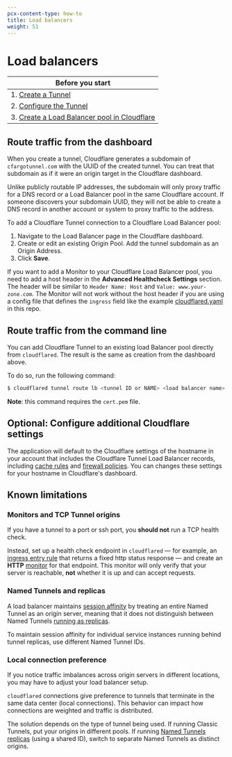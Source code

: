 ```yaml
---
pcx-content-type: how-to
title: Load balancers
weight: 51
---
```


# Load balancers

| Before you start                                                                             |
| -------------------------------------------------------------------------------------------- |
| 1. [Create a Tunnel](/cloudflare-one/connections/connect-apps/create-tunnel/)                |
| 2. [Configure the Tunnel](/cloudflare-one/connections/connect-apps/configuration/)           |
| 3. [Create a Load Balancer pool in Cloudflare](/load-balancing/how-to/create-load-balancer/) |

## Route traffic from the dashboard

When you create a tunnel, Cloudflare generates a subdomain of `cfargotunnel.com` with the UUID of the created tunnel. You can treat that subdomain as if it were an origin target in the Cloudflare dashboard.

Unlike publicly routable IP addresses, the subdomain will only proxy traffic for a DNS record or a Load Balancer pool in the same Cloudflare account. If someone discovers your subdomain UUID, they will not be able to create a DNS record in another account or system to proxy traffic to the address.

To add a Cloudflare Tunnel connection to a Cloudflare Load Balancer pool:

1.  Navigate to the Load Balancer page in the Cloudflare dashboard.
2.  Create or edit an existing Origin Pool. Add the tunnel subdomain as an Origin Address.
3.  Click **Save**.

If you want to add a Monitor to your Cloudflare Load Balancer pool, you need to add a host header in the **Advanced Healthcheck Settings** section. The header will be similar to `Header Name: Host` and `Value: www.your-zone.com`. The Monitor will not work without the host header if you are using a config file that defines the `ingress` field like the example [cloudflared.yaml](https://github.com/cloudflare/argo-tunnel-examples/blob/adb44da43ec0aa65f7928613b762a47ae0d9b2b0/named-tunnel-k8s/cloudflared.yaml#L90) in this repo.

## Route traffic from the command line

You can add Cloudflare Tunnel to an existing load Balancer pool directly from `cloudflared`. The result is the same as creation from the dashboard above.

To do so, run the following command:

```sh
$ cloudflared tunnel route lb <tunnel ID or NAME> <load balancer name> <load balancer pool>
```

**Note**: this command requires the `cert.pem` file.

## Optional: Configure additional Cloudflare settings

The application will default to the Cloudflare settings of the hostname in your account that includes the Cloudflare Tunnel Load Balancer records, including [cache rules](https://support.cloudflare.com/hc/en-us/articles/202775670-Customizing-Cloudflare-s-cache) and [firewall policies](/firewall/). You can changes these settings for your hostname in Cloudflare's dashboard.

## Known limitations

### Monitors and TCP Tunnel origins

If you have a tunnel to a port or ssh port, you **should not** run a TCP health check.

Instead, set up a health check endpoint in `cloudflared` — for example, an [ingress entry rule](/cloudflare-one/connections/connect-apps/configuration/local-management/ingress/) that returns a fixed http status response — and create an **HTTP** [monitor](/load-balancing/understand-basics/monitors/) for that endpoint. This monitor will only verify that your server is reachable, **not** whether it is up and can accept requests.

### Named Tunnels and replicas

A load balancer maintains [session affinity](/load-balancing/understand-basics/session-affinity/) by treating an entire Named Tunnel as an origin server, meaning that it does not distinguish between Named Tunnels [running as replicas](/cloudflare-one/connections/connect-apps/run-tunnel/deploy-cloudflared-replicas/).

To maintain session affinity for individual service instances running behind tunnel replicas, use different Named Tunnel IDs.

### Local connection preference

If you notice traffic imbalances across origin servers in different locations, you may have to adjust your load balancer setup.

`cloudflared` connections give preference to tunnels that terminate in the same data center (local connections). This behavior can impact how connections are weighted and traffic is distributed.

The solution depends on the type of tunnel being used. If running Classic Tunnels, put your origins in different pools. If running [Named Tunnels replicas](/cloudflare-one/connections/connect-apps/run-tunnel/deploy-cloudflared-replicas/) (using a shared ID), switch to separate Named Tunnels as distinct origins.

